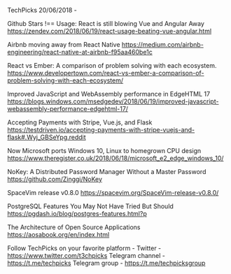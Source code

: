 TechPicks 20/06/2018 -

Github Stars !== Usage: React is still blowing Vue and Angular Away
https://zendev.com/2018/06/19/react-usage-beating-vue-angular.html

Airbnb moving away from React Native
https://medium.com/airbnb-engineering/react-native-at-airbnb-f95aa460be1c

React vs Ember: A comparison of problem solving with each ecosystem.
https://www.developertown.com/react-vs-ember-a-comparison-of-problem-solving-with-each-ecosystem/

Improved JavaScript and WebAssembly performance in EdgeHTML 17
https://blogs.windows.com/msedgedev/2018/06/19/improved-javascript-webassembly-performance-edgehtml-17/

Accepting Payments with Stripe, Vue.js, and Flask
https://testdriven.io/accepting-payments-with-stripe-vuejs-and-flask#.Wyj_GBSeYpg.reddit

Now Microsoft ports Windows 10, Linux to homegrown CPU design
https://www.theregister.co.uk/2018/06/18/microsoft_e2_edge_windows_10/

NoKey: A Distributed Password Manager Without a Master Password
https://github.com/Zinggi/NoKey

SpaceVim release v0.8.0
https://spacevim.org/SpaceVim-release-v0.8.0/

PostgreSQL Features You May Not Have Tried But Should
https://pgdash.io/blog/postgres-features.html?p

The Architecture of Open Source Applications
https://aosabook.org/en/index.html

Follow TechPicks on your favorite platform -
Twitter - https://www.twitter.com/t3chpicks
Telegram channel - https://t.me/techpicks
Telegram group - https://t.me/techpicksgroup